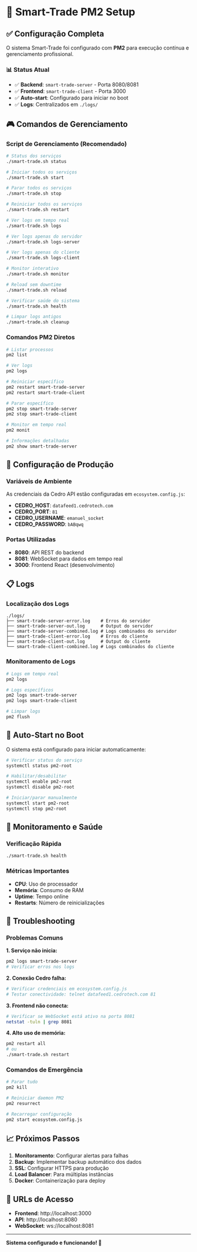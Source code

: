 # 🚀 Smart-Trade PM2 Setup

## ✅ Configuração Completa

O sistema Smart-Trade foi configurado com **PM2** para execução contínua e gerenciamento profissional.

### 📊 Status Atual
- ✅ **Backend**: `smart-trade-server` - Porta 8080/8081
- ✅ **Frontend**: `smart-trade-client` - Porta 3000
- ✅ **Auto-start**: Configurado para iniciar no boot
- ✅ **Logs**: Centralizados em `./logs/`

## 🎮 Comandos de Gerenciamento

### Script de Gerenciamento (Recomendado)
```bash
# Status dos serviços
./smart-trade.sh status

# Iniciar todos os serviços
./smart-trade.sh start

# Parar todos os serviços
./smart-trade.sh stop

# Reiniciar todos os serviços
./smart-trade.sh restart

# Ver logs em tempo real
./smart-trade.sh logs

# Ver logs apenas do servidor
./smart-trade.sh logs-server

# Ver logs apenas do cliente
./smart-trade.sh logs-client

# Monitor interativo
./smart-trade.sh monitor

# Reload sem downtime
./smart-trade.sh reload

# Verificar saúde do sistema
./smart-trade.sh health

# Limpar logs antigos
./smart-trade.sh cleanup
```

### Comandos PM2 Diretos
```bash
# Listar processos
pm2 list

# Ver logs
pm2 logs

# Reiniciar específico
pm2 restart smart-trade-server
pm2 restart smart-trade-client

# Parar específico
pm2 stop smart-trade-server
pm2 stop smart-trade-client

# Monitor em tempo real
pm2 monit

# Informações detalhadas
pm2 show smart-trade-server
```

## 🔧 Configuração de Produção

### Variáveis de Ambiente
As credenciais da Cedro API estão configuradas em `ecosystem.config.js`:
- **CEDRO_HOST**: `datafeed1.cedrotech.com`
- **CEDRO_PORT**: `81`
- **CEDRO_USERNAME**: `emanuel_socket`
- **CEDRO_PASSWORD**: `bABqwq`

### Portas Utilizadas
- **8080**: API REST do backend
- **8081**: WebSocket para dados em tempo real
- **3000**: Frontend React (desenvolvimento)

## 📋 Logs

### Localização dos Logs
```
./logs/
├── smart-trade-server-error.log    # Erros do servidor
├── smart-trade-server-out.log      # Output do servidor
├── smart-trade-server-combined.log # Logs combinados do servidor
├── smart-trade-client-error.log    # Erros do cliente
├── smart-trade-client-out.log      # Output do cliente
└── smart-trade-client-combined.log # Logs combinados do cliente
```

### Monitoramento de Logs
```bash
# Logs em tempo real
pm2 logs

# Logs específicos
pm2 logs smart-trade-server
pm2 logs smart-trade-client

# Limpar logs
pm2 flush
```

## 🔄 Auto-Start no Boot

O sistema está configurado para iniciar automaticamente:
```bash
# Verificar status do serviço
systemctl status pm2-root

# Habilitar/desabilitar
systemctl enable pm2-root
systemctl disable pm2-root

# Iniciar/parar manualmente
systemctl start pm2-root
systemctl stop pm2-root
```

## 🏥 Monitoramento e Saúde

### Verificação Rápida
```bash
./smart-trade.sh health
```

### Métricas Importantes
- **CPU**: Uso de processador
- **Memória**: Consumo de RAM
- **Uptime**: Tempo online
- **Restarts**: Número de reinicializações

## 🚨 Troubleshooting

### Problemas Comuns

**1. Serviço não inicia:**
```bash
pm2 logs smart-trade-server
# Verificar erros nos logs
```

**2. Conexão Cedro falha:**
```bash
# Verificar credenciais em ecosystem.config.js
# Testar conectividade: telnet datafeed1.cedrotech.com 81
```

**3. Frontend não conecta:**
```bash
# Verificar se WebSocket está ativo na porta 8081
netstat -tuln | grep 8081
```

**4. Alto uso de memória:**
```bash
pm2 restart all
# ou
./smart-trade.sh restart
```

### Comandos de Emergência
```bash
# Parar tudo
pm2 kill

# Reiniciar daemon PM2
pm2 resurrect

# Recarregar configuração
pm2 start ecosystem.config.js
```

## 📈 Próximos Passos

1. **Monitoramento**: Configurar alertas para falhas
2. **Backup**: Implementar backup automático dos dados
3. **SSL**: Configurar HTTPS para produção
4. **Load Balancer**: Para múltiplas instâncias
5. **Docker**: Containerização para deploy

## 🎯 URLs de Acesso

- **Frontend**: http://localhost:3000
- **API**: http://localhost:8080
- **WebSocket**: ws://localhost:8081

---

**Sistema configurado e funcionando! 🎉**
